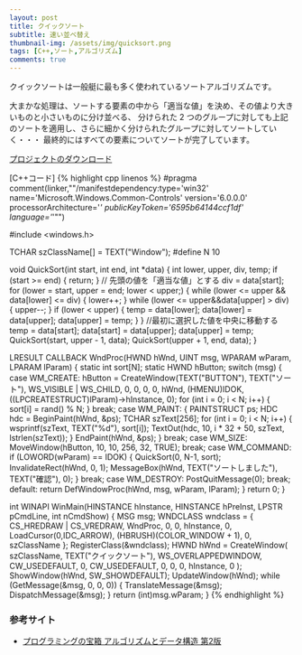 ```yaml
---
layout: post
title: クイックソート
subtitle: 速い並ベ替え
thumbnail-img: /assets/img/quicksort.png
tags: [C++,ソート,アルゴリズム]
comments: true
---
```


クイックソートは一般艇に最も多く使われているソートアルゴリズムです。

大まかな処理は、ソートする要素の中から「適当な値」を決め、その値より大きいものと小さいものに分け並べる、
分けられた 2 つのグループに対しても上記のソートを適用し、さらに細かく分けられたグループに対してソートしていく・・・
最終的にはすべての要素についてソートが完了しています。

[プロジェクトのダウンロード](https://github.com/kenjinote/QuickSort/archive/master.zip)

[C++コード]
{% highlight cpp linenos %}
#pragma comment(linker,"\"/manifestdependency:type='win32' name='Microsoft.Windows.Common-Controls' version='6.0.0.0' processorArchitecture='*' publicKeyToken='6595b64144ccf1df' language='*'\"")

#include <windows.h>

TCHAR szClassName[] = TEXT("Window");
#define N 10

void QuickSort(int start, int end, int *data)
{
  int lower, upper, div, temp;
  if (start >= end) {
    return;
  }
  // 先頭の値を「適当な値」とする
  div = data[start];
  for (lower = start, upper = end; lower < upper;) {
    while (lower <= upper && data[lower] <= div) {
      lower++;
    }
    while (lower <= upper&&data[upper] > div) {
      upper--;
    }
    if (lower < upper) {
      temp = data[lower];
      data[lower] = data[upper];
      data[upper] = temp;
    }
  }
  //最初に選択した値を中央に移動する
  temp = data[start];
  data[start] = data[upper];
  data[upper] = temp;
  QuickSort(start, upper - 1, data);
  QuickSort(upper + 1, end, data);
}

LRESULT CALLBACK WndProc(HWND hWnd, UINT msg, WPARAM wParam, LPARAM lParam)
{
  static int sort[N];
  static HWND hButton;
  switch (msg)
  {
  case WM_CREATE:
    hButton = CreateWindow(TEXT("BUTTON"), TEXT("ソート"), WS_VISIBLE | WS_CHILD, 0, 0, 0, 0, hWnd, (HMENU)IDOK, ((LPCREATESTRUCT)lParam)->hInstance, 0);
    for (int i = 0; i < N; i++)
    {
      sort[i] = rand() % N;
    }
    break;
  case WM_PAINT:
  {
    PAINTSTRUCT ps;
    HDC hdc = BeginPaint(hWnd, &ps);
    TCHAR szText[256];
    for (int i = 0; i < N; i++)
    {
      wsprintf(szText, TEXT("%d"), sort[i]);
      TextOut(hdc, 10, i * 32 + 50, szText, lstrlen(szText));
    }
    EndPaint(hWnd, &ps);
  }
  break;
  case WM_SIZE:
    MoveWindow(hButton, 10, 10, 256, 32, TRUE);
    break;
  case WM_COMMAND:
    if (LOWORD(wParam) == IDOK)
    {
      QuickSort(0, N-1, sort);
      InvalidateRect(hWnd, 0, 1);
      MessageBox(hWnd, TEXT("ソートしました"), TEXT("確認"), 0);
    }
    break;
  case WM_DESTROY:
    PostQuitMessage(0);
    break;
  default:
    return DefWindowProc(hWnd, msg, wParam, lParam);
  }
  return 0;
}

int WINAPI WinMain(HINSTANCE hInstance, HINSTANCE hPreInst, LPSTR pCmdLine, int nCmdShow)
{
  MSG msg;
  WNDCLASS wndclass = {
    CS_HREDRAW | CS_VREDRAW,
    WndProc,
    0,
    0,
    hInstance,
    0,
    LoadCursor(0,IDC_ARROW),
    (HBRUSH)(COLOR_WINDOW + 1),
    0,
    szClassName
  };
  RegisterClass(&wndclass);
  HWND hWnd = CreateWindow(
    szClassName,
    TEXT("クイックソート"),
    WS_OVERLAPPEDWINDOW,
    CW_USEDEFAULT,
    0,
    CW_USEDEFAULT,
    0,
    0,
    0,
    hInstance,
    0
  );
  ShowWindow(hWnd, SW_SHOWDEFAULT);
  UpdateWindow(hWnd);
  while (GetMessage(&msg, 0, 0, 0))
  {
    TranslateMessage(&msg);
    DispatchMessage(&msg);
  }
  return (int)msg.wParam;
}
{% endhighlight %}

### 参考サイト
- [プログラミングの宝箱 アルゴリズムとデータ構造 第2版](http://amzn.to/2bNtoDH)

